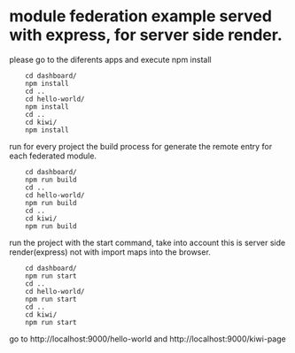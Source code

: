 # module federation example served with express, for server side render.

please go to the diferents apps and execute npm install 

``` 
    cd dashboard/    
    npm install
    cd ..
    cd hello-world/ 
    npm install
    cd ..
    cd kiwi/ 
    npm install
```

run for every project the build process for generate the remote entry for each federated module.

``` 
    cd dashboard/    
    npm run build
    cd ..
    cd hello-world/ 
    npm run build
    cd ..
    cd kiwi/ 
    npm run build
```

run the project with the start command, take into account this is server side render(express) not with import maps into the browser.

``` 
    cd dashboard/    
    npm run start
    cd ..
    cd hello-world/ 
    npm run start
    cd ..
    cd kiwi/ 
    npm run start
```

go to http://localhost:9000/hello-world
and http://localhost:9000/kiwi-page
